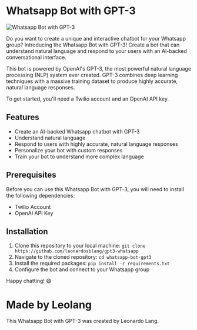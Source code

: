 
# Whatsapp Bot with GPT-3
![Whatsapp Bot with GPT-3](/images/índice.jpg)

Do you want to create a unique and interactive chatbot for your Whatsapp group? Introducing the Whatsapp Bot with GPT-3! Create a bot that can understand natural language and respond to your users with an AI-backed conversational interface. 

This bot is powered by OpenAI's GPT-3, the most powerful natural language processing (NLP) system ever created. GPT-3 combines deep learning techniques with a massive training dataset to produce highly accurate, natural language responses.

To get started, you'll need a Twilio account and an OpenAI API key.

## Features
- Create an AI-backed Whatsapp chatbot with GPT-3 
- Understand natural language
- Respond to users with highly accurate, natural language responses 
- Personalize your bot with custom responses
- Train your bot to understand more complex language

## Prerequisites

Before you can use this Whatsapp Bot with GPT-3, you will need to install the following dependencies:

- Twilio Account
- OpenAI API Key

## Installation

1. Clone this repository to your local machine: `git clone https://github.com/leonardosblang/gpt3-whatsapp`
2. Navigate to the cloned repository: `cd whatsapp-bot-gpt3`
3. Install the required packages: `pip install -r requirements.txt`
4. Configure the bot and connect to your Whatsapp group

Happy chatting! :smile:

# Made by Leolang
This Whatsapp Bot with GPT-3 was created by Leonardo Lang.
